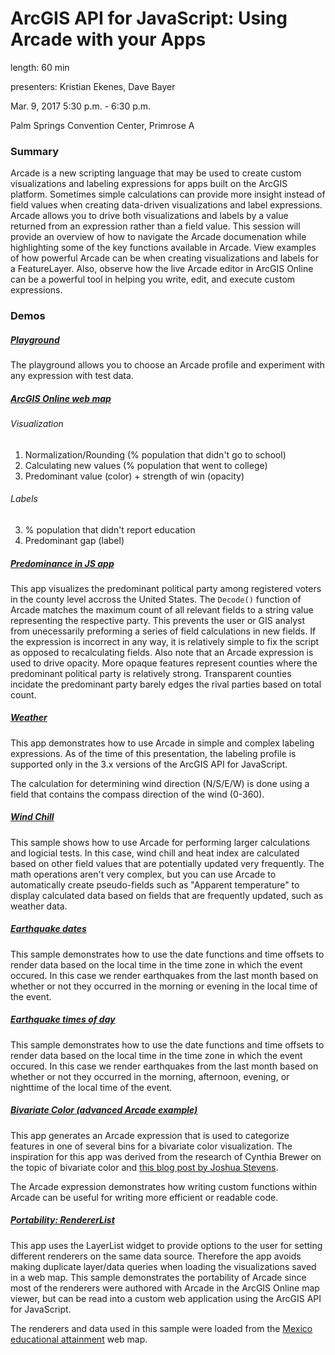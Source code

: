 # ArcGIS API for JavaScript: Using Arcade with your Apps

length: 60 min

presenters: Kristian Ekenes, Dave Bayer

Mar. 9, 2017 5:30 p.m. - 6:30 p.m.

Palm Springs Convention Center, Primrose A

### Summary

Arcade is a new scripting language that may be used to create custom visualizations and labeling expressions for apps built on the ArcGIS platform. Sometimes simple calculations can provide more insight instead of field values when creating data-driven visualizations and label expressions. Arcade allows you to drive both visualizations and labels by a value returned from an expression rather than a field value. This session will provide an overview of how to navigate the Arcade documenation while highlighting some of the key functions available in Arcade. View examples of how powerful Arcade can be when creating visualizations and labels for a FeatureLayer. Also, observe how the live Arcade editor in ArcGIS Online can be a powerful tool in helping you write, edit, and execute custom expressions.


### Demos

##### [Playground](https://developers.arcgis.com/arcade/playground/)

The playground allows you to choose an Arcade profile and experiment with any expression with test data.


##### [ArcGIS Online web map](https://jsapi.maps.arcgis.com/home/webmap/viewer.html?webmap=f3f83b97f9c14c1abe79ed49810ba023)

###### Visualization

1. Normalization/Rounding (% population that didn't go to school)
2. Calculating new values (% population that went to college)
4. Predominant value (color) + strength of win (opacity)

###### Labels

3. % population that didn't report education
5. Predominant gap (label)


##### [Predominance in JS app](https://ekenes.github.io/conferences/ds-2017/arcade-long/demos/political-parties/)

This app visualizes the predominant political party among registered voters in the county level accross the United States. The `Decode()` function of Arcade matches the maximum count of all relevant fields to a string value representing the respective party. This prevents the user or GIS analyst from unecessarily preforming a series of field calculations in new fields. If the expression is incorrect in any way, it is relatively simple to fix the script as opposed to recalculating fields. Also note that an Arcade expression is used to drive opacity. More opaque features represent counties where the predominant political party is relatively strong. Transparent counties incidate the predominant party barely edges the rival parties based on total count.


##### [Weather](https://ekenes.github.io/conferences/ds-2017/arcade-long/demos/weather/)

This app demonstrates how to use Arcade in simple and complex labeling expressions. As of the time of this presentation, the labeling profile is supported only in the 3.x versions of the ArcGIS API for JavaScript.

The calculation for determining wind direction (N/S/E/W) is done using a field that contains the compass direction of the wind (0-360).


##### [Wind Chill](https://ekenes.github.io/conferences/ds-2017/arcade-long/demos/wind-chill/)

This sample shows how to use Arcade for performing larger calculations and logicial tests. In this case, wind chill and heat index are calculated based on other field values that are potentially updated very frequently. The math operations aren't very complex, but you can use Arcade to automatically create pseudo-fields such as "Apparent temperature" to display calculated data based on fields that are frequently updated, such as weather data.


##### [Earthquake dates](https://ekenes.github.io/conferences/ds-2017/arcade-long/demos/earthquakes-day-night/)

This sample demonstrates how to use the date functions and time offsets to render data based on the local time in the time zone in which the event occured. In this case we render earthquakes from the last month based on whether or not they occurred in the morning or evening in the local time of the event.


##### [Earthquake times of day](https://ekenes.github.io/conferences/ds-2017/arcade-long/demos/earthquakes-morning/)

This sample demonstrates how to use the date functions and time offsets to render data based on the local time in the time zone in which the event occured. In this case we render earthquakes from the last month based on whether or not they occurred in the morning, afternoon, evening, or nighttime of the local time of the event.


##### [Bivariate Color (advanced Arcade example)](https://ekenes.github.io/conferences/ds-2017/arcade-long/demos/bivariate-color/)

This app generates an Arcade expression that is used to categorize features in one of several bins for a bivariate color visualization. The inspiration for this app was derived from the research of Cynthia Brewer on the topic of bivariate color and [this blog post by Joshua Stevens](http://www.joshuastevens.net/cartography/make-a-bivariate-choropleth-map/).

The Arcade expression demonstrates how writing custom functions within Arcade can be useful for writing more efficient or readable code.


##### [Portability: RendererList](https://ekenes.github.io/conferences/ds-2017/arcade-long/demos/renderer-list/)

This app uses the LayerList widget to provide options to the user for setting different renderers on the same data source. Therefore the app avoids making duplicate layer/data queries when loading the visualizations saved in a web map. This sample demonstrates the portability of Arcade since most of the renderers were authored with Arcade in the ArcGIS Online map viewer, but can be read into a custom web application using the ArcGIS API for JavaScript. 

The renderers and data used in this sample were loaded from the [Mexico educational attainment](https://jsapi.maps.arcgis.com/home/item.html?id=8bcfd58b039a4477a0eb734fe6c8d4fe) web map.